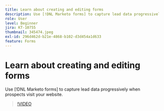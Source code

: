 ```yaml
---
title: Learn about creating and editing forms
description: Use [!DNL Marketo forms] to capture lead data progressively when prospects visit your website.
role: User
level: Beginner
jira: KT-10755
thumbnail: 345474.jpeg
exl-id: 296d462d-b21e-4868-b102-d3d454a1d633
feature: Forms
---
```

# Learn about creating and editing forms

Use [!DNL Marketo forms] to capture lead data progressively when prospects visit your website.

>[!VIDEO](https://video.tv.adobe.com/v/345474/?quality=12&learn=on)
